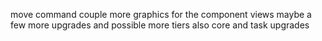 move command
couple more graphics for the component views
maybe a few more upgrades
and possible more tiers
also core and task upgrades